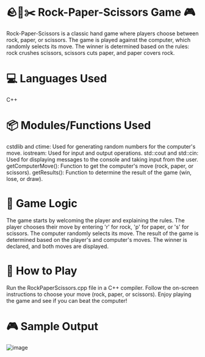 # 🪨📄✂️ Rock-Paper-Scissors Game 🎮
Rock-Paper-Scissors is a classic hand game where players choose between rock, paper, or scissors. The game is played against the computer, which randomly selects its move. The winner is determined based on the rules: rock crushes scissors, scissors cuts paper, and paper covers rock.

# 💻 Languages Used
C++
# 📦 Modules/Functions Used
cstdlib and ctime: Used for generating random numbers for the computer's move.
iostream: Used for input and output operations.
std::cout and std::cin: Used for displaying messages to the console and taking input from the user.
getComputerMove(): Function to get the computer's move (rock, paper, or scissors).
getResults(): Function to determine the result of the game (win, lose, or draw).
# 🎯 Game Logic
The game starts by welcoming the player and explaining the rules.
The player chooses their move by entering 'r' for rock, 'p' for paper, or 's' for scissors.
The computer randomly selects its move.
The result of the game is determined based on the player's and computer's moves.
The winner is declared, and both moves are displayed.
# 🚀 How to Play
Run the RockPaperScissors.cpp file in a C++ compiler.
Follow the on-screen instructions to choose your move (rock, paper, or scissors).
Enjoy playing the game and see if you can beat the computer!
# 🎮 Sample Output
![image](https://github.com/dharshii-22/DSA_PROJECTS/assets/110839215/1e047949-f9f5-440f-8ff5-4d9c95308df2)

